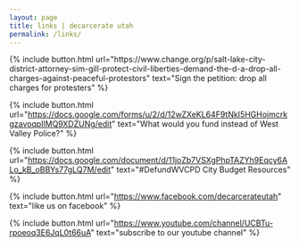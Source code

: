 ```yaml
---
layout: page
title: links | decarcerate utah
permalink: /links/
---
```


<div class="links">
{% include button.html
  url="https://www.change.org/p/salt-lake-city-district-attorney-sim-gill-protect-civil-liberties-demand-the-d-a-drop-all-charges-against-peaceful-protestors"
  text="Sign the petition: drop all charges for protesters"
%} 

{% include button.html
  url="https://docs.google.com/forms/u/2/d/12wZXeKL64F9tNkI5HGHojmcrkgzavoqpIlMQ9XDZUNg/edit"
  text="What would you fund instead of West Valley Police?"
%} 
  
{% include button.html
  url="https://docs.google.com/document/d/11joZb7VSXgPhpTAZYh9Eqcy6ALo_kB_oBBYs77gLQ7M/edit"
  text="#DefundWVCPD City Budget Resources"
%} 

{% include button.html
  url="https://www.facebook.com/decarcerateutah"
  text="like us on facebook"
%}

{% include button.html
  url="https://www.youtube.com/channel/UCBTu-rpoeoq3E6JqL0t66uA"
  text="subscribe to our youtube channel"
%}

</div>
